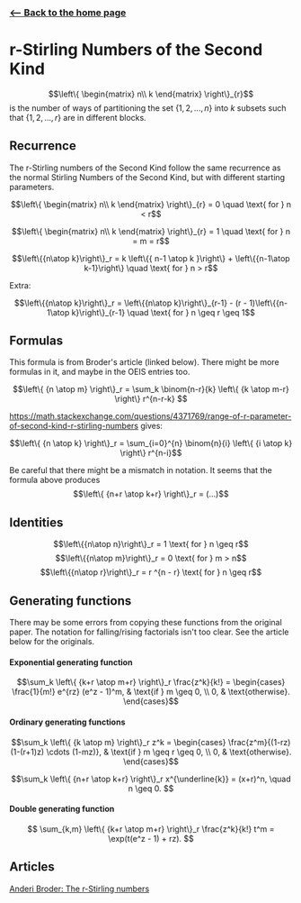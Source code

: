 <!-- title: r-Stirling Numbers -->

### [<-- Back to the home page](index.md)

# r-Stirling Numbers of the Second Kind
$$\left\{
\begin{matrix}
    n\\
    k
\end{matrix}
\right\}_{r}$$
is the number of ways of partitioning the set $\{1, 2, ..., n\}$ into $k$ subsets such that $\{1, 2, ..., r\}$ are in different blocks.



## Recurrence

The r-Stirling numbers of the Second Kind follow the same recurrence as the normal Stirling Numbers of the Second Kind, but with different starting parameters.

$$\left\{
\begin{matrix}
    n\\
    k
\end{matrix}
\right\}_{r} = 0 \quad \text{ for } n < r$$

$$\left\{
\begin{matrix}
    n\\
    k
\end{matrix}
\right\}_{r} = 1 \quad \text{ for } n = m = r$$

$$\left\{{n\atop k}\right\}_r = k \left\{{ n-1 \atop k }\right\} + \left\{{n-1\atop k-1}\right\}
\quad \text{ for } n > r$$

Extra:

$$\left\{{n\atop k}\right\}_r = \left\{{n\atop k}\right\}_{r-1} - (r - 1)\left\{{n-1\atop k}\right\}_{r-1}
\quad \text{ for } n \geq r \geq 1$$

## Formulas

This formula is from Broder's article (linked below). There might be more formulas in it, and maybe in the OEIS entries too.

$$\left\{ {n \atop m} \right\}_r = \sum_k \binom{n-r}{k} \left\{ {k \atop m-r} \right\} r^{n-r-k}
$$



https://math.stackexchange.com/questions/4371769/range-of-r-parameter-of-second-kind-r-stirling-numbers
 gives:

$$\left\{ {n \atop k} \right\}_r = \sum_{i=0}^{n} \binom{n}{i} \left\{ {i \atop k} \right\} r^{n-i}$$

Be careful that there might be a mismatch in notation. It seems that the formula above produces 
$$\left\{ {n+r \atop k+r} \right\}_r = (...)$$
## Identities

$$\left\{{n\atop n}\right\}_r = 1 \text{ for } n \geq r$$
$$\left\{{n\atop m}\right\}_r = 0 \text{ for } m > n$$
$$\left\{{n\atop r}\right\}_r = r ^{n - r} \text{ for } n \geq r$$




## Generating functions

There may be some errors from copying these functions from the original paper. The notation for falling/rising factorials isn't too clear. See the article below for the originals.

#### Exponential generating function

$$\sum_k \left\{ {k+r \atop m+r} \right\}_r \frac{z^k}{k!} =
\begin{cases}
\frac{1}{m!} e^{rz} (e^z - 1)^m, & \text{if } m \geq 0, \\
0, & \text{otherwise}.
\end{cases}$$

#### Ordinary generating functions

$$\sum_k \left\{ {k \atop m} \right\}_r z^k =
\begin{cases}
\frac{z^m}{(1-rz)(1-(r+1)z) \cdots (1-mz)}, & \text{if } m \geq r \geq 0, \\
0, & \text{otherwise}.
\end{cases}$$

$$\sum_k \left\{ {n+r \atop k+r} \right\}_r x^{\underline{k}} = (x+r)^n, \quad n \geq 0.
$$

#### Double generating function

$$
\sum_{k,m} \left\{ {k+r \atop m+r} \right\}_r \frac{z^k}{k!} t^m = \exp(t(e^z - 1) + rz).
$$

## Articles
[Anderi Broder: The r-Stirling numbers](https://www.sciencedirect.com/science/article/pii/0012365X84901614)
